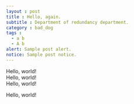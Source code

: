 ```yaml
---
layout : post
title : Hello, again.
subtitle : Department of redundancy department.
category : bad_dog
tags :
  - a b
  - A b
alert: Sample post alert.
notice: Sample post notice.
---
```


Hello, world!  
Hello, world!  
Hello, world!  

Hello, world!  
